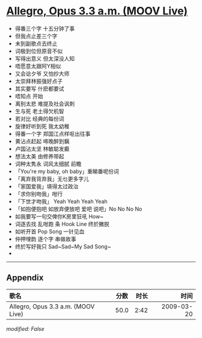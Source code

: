 # [Allegro, Opus 3.3 a.m. (MOOV Live)](https://music.163.com/song?id=33418335)

* 得番三个字 十五分钟了事
* 但我点止差三个字
* 未到副歌点去终止
* 词极到位但原音不似
* 写得出意义 但太深没人知
* 唔愿意太跟阿Y相似
* 又会谂夕爷 又怕抄大师
* 太崇拜林振强好点子
* 其实要写 什麽都要试
* 唔知点 开始
* 离别太悲 难提及社会讽刺
* 生与死 老土得欠机智
* 若对比 经典的每份词
* 旋律好听到死 我太幼稚
* 得番一个字 郑国江点样呕出往事
* 黄沾点赶起 噚晚醉到黐
* 卢国沾太坚 林敏聪发癫
* 想法太美 由修养带起
* 词种太隽永 词风太细腻 前瞻
* 「You're my baby, oh baby」重睇番呢份词
* 「离弃我背弃我」无乜更多字儿
* 「家国爱我」填得太过政治
* 「求你别吻我」咁行
* 「下世才吻我」 Yeah Yeah Yeah Yeah
* 「如抱便抱吧 如放弃便放吧 爱吧 说吧」No No No No
* 如我要写一句交俾你K房里狂吼 How~
* 词逐去找 乱咁跑 条 Hook Line 终於撇脱
* 如听开首 Pop Song 一针见血
* 仲押埋韵 逐个字 串做故事
* 终於写好我只 Sad~Sad~My Sad Song~
* 


---

## Appendix

|歌名|分数|时长|时间|
|:---|:---:|---:|---:|
|Allegro, Opus 3.3 a.m. (MOOV Live)|50.0|2:42|2009-03-20

*modified: False*